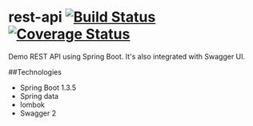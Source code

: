# rest-api [![Build Status](https://travis-ci.org/jfcorugedo/rest-api.svg?branch=master)](https://travis-ci.org/jfcorugedo/rest-api) [![Coverage Status](https://coveralls.io/repos/github/jfcorugedo/rest-api/badge.svg?branch=master)](https://coveralls.io/github/jfcorugedo/rest-api?branch=master)
Demo REST API using Spring Boot. It's also integrated with Swagger UI.

##Technologies
* Spring Boot 1.3.5
* Spring data
* lombok
* Swagger 2
